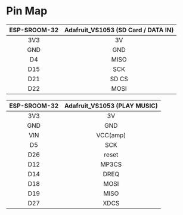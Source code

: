 Pin Map
======
|ESP-SROOM-32|Adafruit_VS1053 (SD Card / DATA IN)|
|:----:|:----:|
|3V3|3V|
|GND|GND|
|D4|MISO|
|D15|SCK|
|D21|SD CS|
|D22|MOSI|

|ESP-SROOM-32|Adafruit_VS1053 (PLAY MUSIC)|
|:----:|:----:|
|3V3|3V|
|GND|GND|
|VIN|VCC(amp)|
|D5|SCK|
|D26|reset|
|D12|MP3CS|
|D14|DREQ|
|D18|MOSI|
|D19|MISO|
|D27|XDCS|